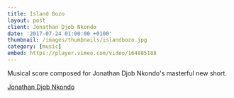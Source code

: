 ```yaml
---
title: Island Bozo
layout: post
client: Jonathan Djob Nkondo
date: '2017-07-24 01:00:00 +0100'
thumbnail: /images/thumbnails/islandbozo.jpg
category: [music]
embed: https://player.vimeo.com/video/164885188
---
```


Musical score composed for Jonathan Djob Nkondo's masterful new short.

[Jonathan Djob Nkondo](http://absenteism.tumblr.com/)
